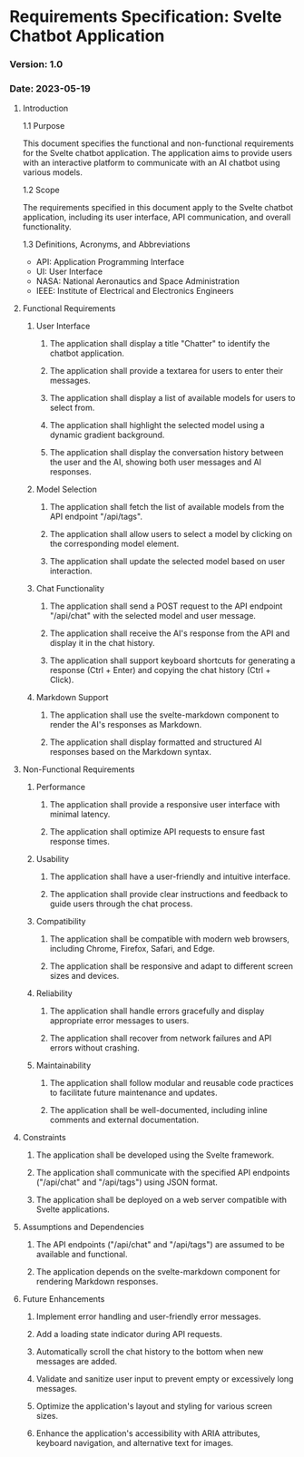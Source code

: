 # Requirements Specification: Svelte Chatbot Application

### Version: 1.0
### Date: 2023-05-19

1. Introduction

   1.1 Purpose

      This document specifies the functional and non-functional requirements for the Svelte chatbot application. The application aims to provide users with an interactive platform to communicate with an AI chatbot using various models.

   1.2 Scope
   
      The requirements specified in this document apply to the Svelte chatbot application, including its user interface, API communication, and overall functionality.

   1.3 Definitions, Acronyms, and Abbreviations

      - API: Application Programming Interface
      - UI: User Interface
      - NASA: National Aeronautics and Space Administration
      - IEEE: Institute of Electrical and Electronics Engineers

2. Functional Requirements

   1. User Interface

      1. The application shall display a title "Chatter" to identify the chatbot application.

      1. The application shall provide a textarea for users to enter their messages.

      1. The application shall display a list of available models for users to select from.

      1. The application shall highlight the selected model using a dynamic gradient background.
      
      1. The application shall display the conversation history between the user and the AI, showing both user messages and AI responses.

   1. Model Selection

      1. The application shall fetch the list of available models from the API endpoint "/api/tags".

      1. The application shall allow users to select a model by clicking on the corresponding model element.

      1. The application shall update the selected model based on user interaction.

   1. Chat Functionality

      1. The application shall send a POST request to the API endpoint "/api/chat" with the selected model and user message.

      1. The application shall receive the AI's response from the API and display it in the chat history.

      1. The application shall support keyboard shortcuts for generating a response (Ctrl + Enter) and copying the chat history (Ctrl + Click).

   1. Markdown Support

      1. The application shall use the svelte-markdown component to render the AI's responses as Markdown.

      1. The application shall display formatted and structured AI responses based on the Markdown syntax.

3. Non-Functional Requirements

   1. Performance

      1. The application shall provide a responsive user interface with minimal latency.

      1. The application shall optimize API requests to ensure fast response times.

   1. Usability

      1. The application shall have a user-friendly and intuitive interface.

      1. The application shall provide clear instructions and feedback to guide users through the chat process.

   1. Compatibility

      1. The application shall be compatible with modern web browsers, including Chrome, Firefox, Safari, and Edge.

      1. The application shall be responsive and adapt to different screen sizes and devices.

   1. Reliability

      1. The application shall handle errors gracefully and display appropriate error messages to users.

      1. The application shall recover from network failures and API errors without crashing.

   1. Maintainability

      1. The application shall follow modular and reusable code practices to facilitate future maintenance and updates.

      1. The application shall be well-documented, including inline comments and external documentation.

4. Constraints

   1. The application shall be developed using the Svelte framework.
   
   1. The application shall communicate with the specified API endpoints ("/api/chat" and "/api/tags") using JSON format.
   
   1. The application shall be deployed on a web server compatible with Svelte applications.

5. Assumptions and Dependencies
   
   1. The API endpoints ("/api/chat" and "/api/tags") are assumed to be available and functional.
   
   1. The application depends on the svelte-markdown component for rendering Markdown responses.

6. Future Enhancements
   
   1. Implement error handling and user-friendly error messages.
   
   1. Add a loading state indicator during API requests.
   
   1. Automatically scroll the chat history to the bottom when new messages are added.
   
   1. Validate and sanitize user input to prevent empty or excessively long messages.
   
   1. Optimize the application's layout and styling for various screen sizes.
   
   1. Enhance the application's accessibility with ARIA attributes, keyboard navigation, and alternative text for images.
